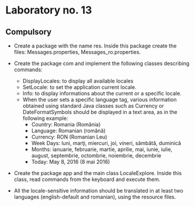 # Laboratory no. 13

## Compulsory

- Create a package with the name res. Inside this package create the files: Messages.properties, Messages_ro.properties. 
- Create the package com and implement the following classes describing commands:
  - DisplayLocales: to display all available locales
  - SetLocale: to set the application current locale.
  - Info: to display informations about the current or a specific locale.
  - When the user sets a specific language tag, various information obtained using standard Java classes such as Currency or DateFormatSymbols should be displayed in a text area, as in the following example:
    - Country: Romania (România)
    - Language: Romanian (română)
    - Currency: RON (Romanian Leu)
    - Week Days: luni, marţi, miercuri, joi, vineri, sâmbătă, duminică
    - Months: ianuarie, februarie, martie, aprilie, mai, iunie, iulie, august, septembrie, octombrie, noiembrie, decembrie
    - Today: May 8, 2016 (8 mai 2016) 

-  Create the package app and the main class LocaleExplore. Inside this class, read commands from the keyboard and execute them.
- All the locale-sensitive information should be translated in at least two languages (english-default and romanian), using the resource files. 
